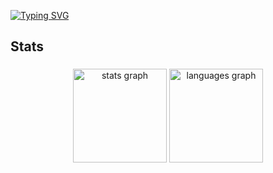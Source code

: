 [![Typing SVG](https://readme-typing-svg.herokuapp.com/?color=00bfbf&size=35&center=true&vCenter=true&width=1000&lines=Hello,+my+name+is+Guilherme+Monteiro+Sant'anna;I'm+19+years+old;I+´m+from+Brazil,+SP;I'm+studying+Cybersecurity+in+University+São+Judas;Be+Welcome!+:%29)](https://git.io/typing-svg)


<h2 align="left">Stats</h2>

###

<div align="center">
  <img src="https://github-readme-stats.vercel.app/api?username=guilhermesantanna711&hide_title=false&hide_rank=false&show_icons=true&include_all_commits=true&count_private=true&disable_animations=false&theme=dracula&locale=en&hide_border=false&order=1" height="150" alt="stats graph"  />
  <img src="https://github-readme-stats.vercel.app/api/top-langs?username=guilhermesantanna711&locale=en&hide_title=false&layout=compact&card_width=320&langs_count=5&theme=dracula&hide_border=false&order=2" height="150" alt="languages graph"  />
</div>

###


